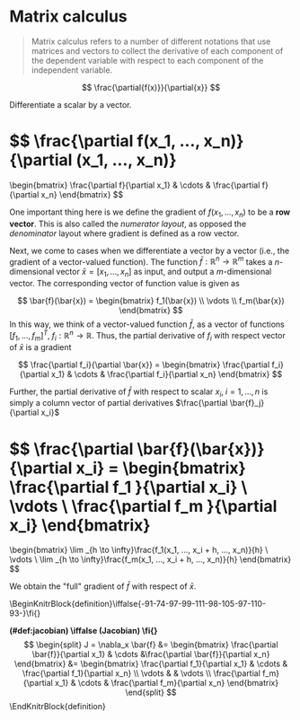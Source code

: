 
# Matrix calculus  



> Matrix calculus refers to a number of different notations that use matrices and vectors to collect the derivative of each component of the dependent variable with respect to each component of the independent variable. 

$$
\frac{\partial{f(x)}}{\partial{x}} 
$$


Differentiate a scalar by a vector. 

$$
\frac{\partial f(x_1, ..., x_n)}{\partial (x_1, ..., x_n)}
= 
\begin{bmatrix}
\frac{\partial f}{\partial x_1} & \cdots & \frac{\partial f}{\partial x_n}
\end{bmatrix}
$$

One important thing here is we define the gradient of $f(x_1, ..., x_n)$ to be a **row vector**. This is also called the *numerator layout*, as opposed the *denominator* layout where gradient is defined as a row vector.  


Next, we come to cases when we differentiate a vector by a vector (i.e., the gradient of a vector-valued function). The function $\bar{f}: \mathbb{R}^n \rightarrow \mathbb{R}^m$ takes a $n$-dimensional vector $\bar{x} = [x_1, ..., x_n]$ as input, and output a $m$-dimensional vector. The corresponding vector of function value is given as  

$$
\bar{f}(\bar{x}) = 
\begin{bmatrix}
f_1(\bar{x}) \\
\vdots \\
f_m(\bar{x})
\end{bmatrix}
$$
In this way, we think of a vector-valued function $\bar{f}$, as a vector of functions $[f_1, ..., f_m]^T, \; f_i: \mathbb{R}^n \rightarrow \mathbb{R}$. Thus, the partial derivative of $f_i$ with respect vector of $\bar{x}$ is a gradient 

$$
\frac{\partial f_i}{\partial \bar{x}} =
\begin{bmatrix}
\frac{\partial f_i}{\partial x_1} & \cdots & \frac{\partial f_i}{\partial x_n}
\end{bmatrix}
$$

Further, the partial derivative of $\bar{f}$ with respect to scalar $x_i, \; i = 1,...,n$ is simply a column vector of partial derivatives $\frac{\partial \bar{f}_j}{\partial x_i}$  

$$
\frac{\partial \bar{f}(\bar{x})}{\partial x_i} = 
\begin{bmatrix}
\frac{\partial f_1 }{\partial x_i} \\
\vdots \\
\frac{\partial f_m }{\partial x_i}
\end{bmatrix} 
= 
\begin{bmatrix}
\lim _{h \to \infty}\frac{f_1(x_1, ..., x_i + h, ..., x_n)}{h} \\
\vdots \\
\lim _{h \to \infty}\frac{f_m(x_1, ..., x_i + h, ..., x_n)}{h} 
\end{bmatrix}
$$

We obtain the "full" gradient of $\bar{f}$ with respect of $\bar{x}$. 


\BeginKnitrBlock{definition}\iffalse{-91-74-97-99-111-98-105-97-110-93-}\fi{}<div class="definition"><span class="definition" id="def:jacobian"><strong>(\#def:jacobian)  \iffalse (Jacobian) \fi{} </strong></span>$$
\begin{split}
J = \nabla_x \bar{f} &=
\begin{bmatrix}
\frac{\partial \bar{f}}{\partial x_1} 
& \cdots 
&\frac{\partial \bar{f}}{\partial x_n}
\end{bmatrix}
&=
\begin{bmatrix}
\frac{\partial f_1}{\partial x_1} & \cdots & \frac{\partial f_1}{\partial x_n} \\
\vdots & & \vdots \\ 
\frac{\partial f_m}{\partial x_1} & \cdots & \frac{\partial f_m}{\partial x_n}
\end{bmatrix}
\end{split}
$$</div>\EndKnitrBlock{definition}

